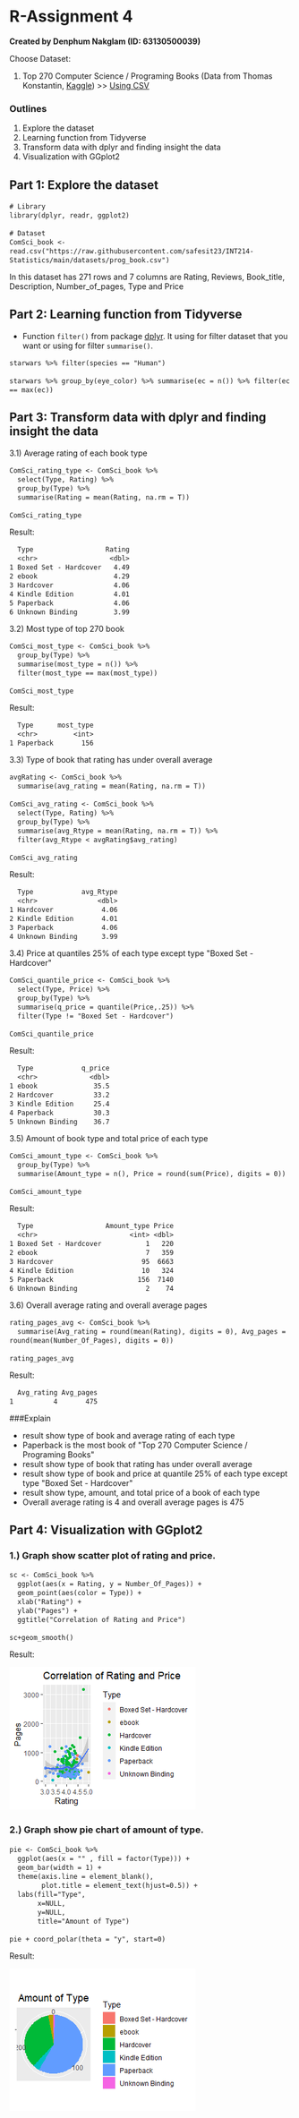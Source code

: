 # R-Assignment 4

**Created by Denphum Nakglam (ID: 63130500039)**

Choose Dataset:
1. Top 270 Computer Science / Programing Books (Data from Thomas Konstantin, [Kaggle](https://www.kaggle.com/thomaskonstantin/top-270-rated-computer-science-programing-books)) >> [Using CSV](https://raw.githubusercontent.com/safesit23/INT214-Statistics/main/datasets/prog_book.csv)

### Outlines
1. Explore the dataset
2. Learning function from Tidyverse
3. Transform data with dplyr and finding insight the data
4. Visualization with GGplot2

## Part 1: Explore the dataset

```
# Library
library(dplyr, readr, ggplot2)

# Dataset
ComSci_book <- read.csv("https://raw.githubusercontent.com/safesit23/INT214-Statistics/main/datasets/prog_book.csv")
```

In this dataset has 271 rows and 7 columns are Rating, Reviews, Book_title, Description, Number_of_pages, Type and Price

## Part 2: Learning function from Tidyverse

- Function `filter()` from package [dplyr](https://dplyr.tidyverse.org/articles/dplyr.html#select-columns-with-select). It using for filter dataset that you want or using for filter `summarise()`.

```
starwars %>% filter(species == "Human")

starwars %>% group_by(eye_color) %>% summarise(ec = n()) %>% filter(ec == max(ec))
```

## Part 3: Transform data with dplyr and finding insight the data

3.1) Average rating of each book type

```
ComSci_rating_type <- ComSci_book %>% 
  select(Type, Rating) %>% 
  group_by(Type) %>% 
  summarise(Rating = mean(Rating, na.rm = T))

ComSci_rating_type
```

Result:

```
  Type                  Rating
  <chr>                  <dbl>
1 Boxed Set - Hardcover   4.49
2 ebook                   4.29
3 Hardcover               4.06
4 Kindle Edition          4.01
5 Paperback               4.06
6 Unknown Binding         3.99
```

3.2) Most type of top 270 book

```
ComSci_most_type <- ComSci_book %>% 
  group_by(Type) %>% 
  summarise(most_type = n()) %>%
  filter(most_type == max(most_type))
            
ComSci_most_type
```

Result:

```
  Type      most_type
  <chr>         <int>
1 Paperback       156
```

3.3) Type of book that rating has under overall average

```
avgRating <- ComSci_book %>%
  summarise(avg_rating = mean(Rating, na.rm = T))

ComSci_avg_rating <- ComSci_book %>% 
  select(Type, Rating) %>%
  group_by(Type) %>%
  summarise(avg_Rtype = mean(Rating, na.rm = T)) %>%
  filter(avg_Rtype < avgRating$avg_rating)

ComSci_avg_rating
```

Result:

```
  Type            avg_Rtype
  <chr>               <dbl>
1 Hardcover            4.06
2 Kindle Edition       4.01
3 Paperback            4.06
4 Unknown Binding      3.99
```

3.4) Price at quantiles 25% of each type except type "Boxed Set - Hardcover" 

```
ComSci_quantile_price <- ComSci_book %>% 
  select(Type, Price) %>% 
  group_by(Type) %>% 
  summarise(q_price = quantile(Price,.25)) %>%
  filter(Type != "Boxed Set - Hardcover")
  
ComSci_quantile_price
```

Result:

```
  Type            q_price
  <chr>             <dbl>
1 ebook              35.5
2 Hardcover          33.2
3 Kindle Edition     25.4
4 Paperback          30.3
5 Unknown Binding    36.7
```

3.5) Amount of book type and total price of each type

```
ComSci_amount_type <- ComSci_book %>% 
  group_by(Type) %>%
  summarise(Amount_type = n(), Price = round(sum(Price), digits = 0))

ComSci_amount_type
```

Result:

```
  Type                  Amount_type Price
  <chr>                       <int> <dbl>
1 Boxed Set - Hardcover           1   220
2 ebook                           7   359
3 Hardcover                      95  6663
4 Kindle Edition                 10   324
5 Paperback                     156  7140
6 Unknown Binding                 2    74
```

3.6) Overall average rating and overall average pages

```
rating_pages_avg <- ComSci_book %>% 
  summarise(Avg_rating = round(mean(Rating), digits = 0), Avg_pages = round(mean(Number_Of_Pages), digits = 0))

rating_pages_avg
```

Result:

```
  Avg_rating Avg_pages
1          4       475
```

###Explain

- result show type of book and average rating of each type
- Paperback is the most book of "Top 270 Computer Science / Programing Books" 
- result show type of book that rating has under overall average
- result show type of book and price at quantile 25% of each type except type "Boxed Set - Hardcover"
- result show type, amount, and total price of a book of each type
- Overall average rating is 4 and overall average pages is 475

## Part 4: Visualization with GGplot2
### 1.) Graph show scatter plot of rating and price.
```
sc <- ComSci_book %>%
  ggplot(aes(x = Rating, y = Number_Of_Pages)) + 
  geom_point(aes(color = Type)) +
  xlab("Rating") +
  ylab("Pages") +
  ggtitle("Correlation of Rating and Price")

sc+geom_smooth()          

```
Result:

![scatter](./chart/scatterplot.png)

### 2.) Graph show pie chart of amount of type.
```
pie <- ComSci_book %>% 
  ggplot(aes(x = "" , fill = factor(Type))) +
  geom_bar(width = 1) +
  theme(axis.line = element_blank(), 
        plot.title = element_text(hjust=0.5)) + 
  labs(fill="Type", 
       x=NULL, 
       y=NULL, 
       title="Amount of Type")

pie + coord_polar(theta = "y", start=0)        

```
Result:

![piechart](./chart/pieChart.png)
